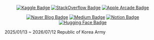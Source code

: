 <div align="center">
<!--
[![CharmStrange's GitHub Stats](https://github-readme-stats.vercel.app/api?username=CharmStrange&show_icons=true&bg_color=40,FFFFFF,FFFFFF,FFFFFF&title_color=000000&text_color=000000&icon_color=DAA520&border_color=FFFFFF&count_private=true)](https://github.com/anuraghazra/github-readme-stats)
-->

<!--
[![GitHub Streak](https://streak-stats.demolab.com?user=CharmStrange&theme=transparent&date_format=%5BY.%5Dn.j)](https://git.io/streak-stats)
-->

<!--

![Top Language](https://github-readme-stats.vercel.app/api/top-langs/?username=CharmStrange&title_color=FFFFFF&text_color=000000&border_color=FFFFFF)

-->

<!--
[![LinkedIn Badge](https://img.shields.io/badge/LinkedIn-0077B5?logo=linkedin&logoColor=white&style=for-the-badge)](https://www.linkedin.com/in/kunhee-lee-1a8a1a27a/)
-->

[![Kaggle Badge](https://img.shields.io/badge/Kaggle-20BEFF?logo=kaggle&logoColor=white&style=for-the-badge)](https://www.kaggle.com/seventyfivebyte)
[![StackOverflow Badge](https://img.shields.io/badge/StackOverflow-F58025?logo=stackoverflow&logoColor=white&style=for-the-badge)](https://stackoverflow.com/users/21331589/normaltoad)
[![Apple Arcade Badge](https://img.shields.io/badge/What_I_Learned/Studied-C71A36?logo=applearcade&logoColor=white&style=for-the-badge)](전공과목.md)

[![Naver Blog Badge](https://img.shields.io/badge/Naver_Blog-03C75A?logo=naver&logoColor=white&style=for-the-badge)](https://blog.naver.com/zetmond)
[![Medium Badge](https://img.shields.io/badge/_Medium-000000?logo=medium&logoColor=white&style=for-the-badge)](https://medium.com/@l033illil.l1ili.l.ili.l11)
[![Notion Badge](https://img.shields.io/badge/Notion-FFFFFF?logo=notion&logoColor=000000&style=for-the-badge)](https://strangecharmsailer.notion.site/Efficient-Productivity-with-Notion-5dda0df6ec804f2fabc809699b1904d5?pvs=4)
[![Hugging Face Badge](https://img.shields.io/badge/😊_Hugging_Face-E33332?logo=&logoColor=white&style=for-the-badge)](https://huggingface.co/DivineFrog)

</div>

2025/01/13 ~ 2026/07/12 Republic of Korea Army
